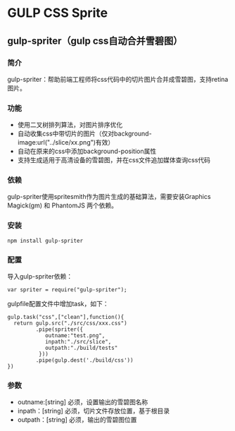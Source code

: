 GULP CSS Sprite
===============

gulp-spriter（gulp css自动合并雪碧图）
---------------------------------------

### 简介
gulp-spriter：帮助前端工程师将css代码中的切片图片合并成雪碧图，支持retina图片。

### 功能
* 使用二叉树排列算法，对图片排序优化
* 自动收集css中带切片的图片（仅对background-image:url("../slice/xx.png")有效）
* 自动在原来的css中添加background-position属性
* 支持生成适用于高清设备的雪碧图，并在css文件追加媒体查询css代码

### 依赖
gulp-spriter使用spritesmith作为图片生成的基础算法，需要安装Graphics Magick(gm) 和 PhantomJS 两个依赖。

### 安装
```
npm install gulp-spriter
```

### 配置
导入gulp-spriter依赖：

```
var spriter = require("gulp-spriter");

```

gulpfile配置文件中增加task，如下：
```
gulp.task("css",["clean"],function(){
  return gulp.src("./src/css/xxx.css")
         .pipe(spriter({
            outname:"test.png",
            inpath:"./src/slice",
            outpath:"./build/tests"
          }))
         .pipe(gulp.dest('./build/css'))
})
```

### 参数
* outname:[string] 必须，设置输出的雪碧图名称
* inpath：[string] 必须，切片文件存放位置，基于根目录
* outpath：[string] 必须，输出的雪碧图位置
